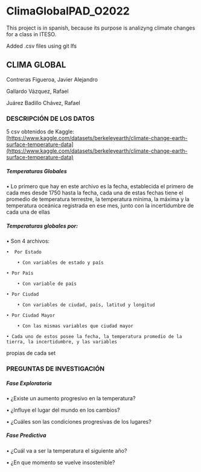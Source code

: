 # ClimaGlobalPAD_O2022

This project is in spanish, because its purpose is analizyng climate changes for a class in ITESO.

Added .csv files using git lfs



## CLIMA GLOBAL

Contreras Figueroa, Javier Alejandro

Gallardo Vázquez, Rafael

Juárez Badillo Chávez, Rafael


### DESCRIPCIÓN DE LOS DATOS

5 csv obtenidos de Kaggle: [https://www.kaggle.com/datasets/berkeleyearth/climate-change-earth-surface-temperature-data](https://www.kaggle.com/datasets/berkeleyearth/climate-change-earth-surface-temperature-data)


##### Temperaturas Globales

• Lo primero que hay en este archivo es la fecha, establecida el primero de cada mes desde 1750 hasta
la fecha, cada una de estas fechas tiene el promedio de temperatura terrestre, la temperatura mínima, la
máxima y la temperatura oceánica registrada en ese mes, junto con la incertidumbre de cada una de ellas


##### Temperaturas globales por:

• Son 4 archivos:

    •  Por Estado

        • Con variables de estado y país

    • Por País

        • Con variable de país

    • Por Ciudad

        • Con variables de ciudad, país, latitud y longitud

    • Por Ciudad Mayor

        • Con las mismas variables que ciudad mayor

    • Cada uno de estos posee la fecha, la temperatura promedio de la tierra, la incertidumbre, y las variables
propias de cada set


### PREGUNTAS DE INVESTIGACIÓN


##### Fase Exploratoria

• ¿Existe un aumento progresivo en la temperatura?

• ¿Influye el lugar del mundo en los cambios?

• ¿Cuáles son las condiciones progresivas de los lugares?


##### Fase Predictiva

• ¿Cuál va a ser la temperatura el siguiente año?

• ¿En que momento se vuelve insostenible?